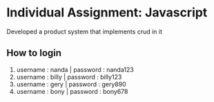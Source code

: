 # Individual Assignment: Javascript
Developed a product system that implements crud in it

## How to login
  1. username : nanda | password : nanda123
  2. username : billy | password : billy123
  3. username : gery | password : gery890
  4. username : bony | password : bony678
